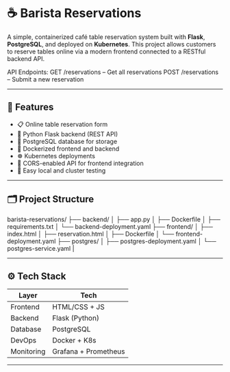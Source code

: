 # ☕ Barista Reservations

A simple, containerized café table reservation system built with **Flask**, **PostgreSQL**, and deployed on **Kubernetes**. This project allows customers to reserve tables online via a modern frontend connected to a RESTful backend API.

API Endpoints:
GET /reservations – Get all reservations
POST /reservations – Submit a new reservation

---

## 🚀 Features

- 📋 Online table reservation form
- 🔧 Python Flask backend (REST API)
- 🐘 PostgreSQL database for storage
- 🐳 Dockerized frontend and backend
- ☸️ Kubernetes deployments
- 📡 CORS-enabled API for frontend integration
- 🧪 Easy local and cluster testing

---

## 🗂️ Project Structure

barista-reservations/ ├── backend/ │ ├── app.py │ ├── Dockerfile │ ├── requirements.txt │ └── backend-deployment.yaml ├── frontend/ │ ├── index.html │ ├── reservation.html │ ├── Dockerfile │ └── frontend-deployment.yaml ├── postgres/ │ ├── postgres-deployment.yaml │ └── postgres-service.yaml |


---

## ⚙️ Tech Stack

| Layer        | Tech          |
|--------------|---------------|
| Frontend     | HTML/CSS + JS |
| Backend      | Flask (Python)|
| Database     | PostgreSQL    |
| DevOps       | Docker + K8s  |
| Monitoring   | Grafana + Prometheus |

---
